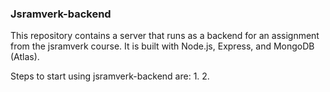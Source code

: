 ### Jsramverk-backend ###
This repository contains a server that runs as a backend for an 
assignment  from the jsramverk course. It is built with Node.js, Express, and MongoDB (Atlas).

Steps to start using jsramverk-backend are:
1.
2.
